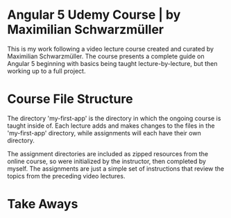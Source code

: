 # Angular 5 Udemy Course | by Maximilian Schwarzmüller

This is my work following a video lecture course created and curated by Maximilian Schwarzmüller. The course presents a complete guide on Angular 5 beginning with basics being taught lecture-by-lecture, but then working up to a full project.

# Course File Structure

The directory 'my-first-app' is the directory in which the ongoing course is taught inside of. Each lecture adds and makes changes to the files in the 'my-first-app' directory, while assignments will each have their own directory.

The assignment directories are included as zipped resources from the online course, so were initialized by the instructor, then completed by myself. The assignments are just a simple set of instructions that review the topics from the preceding video lectures.

# Take Aways
